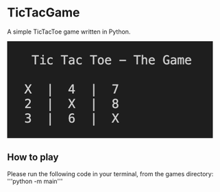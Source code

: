 # TicTacGame
A simple TicTacToe game written in Python.

![Command line TicTacToe](images/tictac1.png "Command line TicTacToe")

## How to play
Please run the following code in your terminal, from the games directory: 
'''python -m main'''
